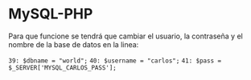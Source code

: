 # MySQL-PHP

Para que funcione se tendrá que cambiar el usuario, la contraseña y el nombre de la base de datos en la linea:

`39: $dbname = "world";`
`40: $username = "carlos";`
`41: $pass = $_SERVER['MYSQL_CARLOS_PASS'];`
